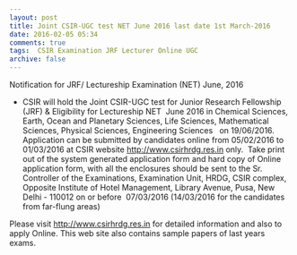 ```yaml
---
layout: post
title: Joint CSIR-UGC test NET June 2016 last date 1st March-2016   
date: 2016-02-05 05:34
comments: true
tags:  CSIR Examination JRF Lecturer Online UGC 
archive: false
---
```

Notification for JRF/ Lectureship Examination (NET) June, 2016

- CSIR will hold the Joint CSIR-UGC test for Junior Research Fellowship (JRF)  & Eligibility for Lectureship NET  June 2016 in Chemical Sciences, Earth, Ocean and Planetary Sciences, Life Sciences, Mathematical Sciences, Physical Sciences, Engineering Sciences   on 19/06/2016.
Application can be submitted by candidates online from 05/02/2016 to 01/03/2016 at CSIR website <http://www.csirhrdg.res.in> only.  Take print out of the system generated application form and hard copy of Online application form, with all the enclosures should be sent to the Sr. Controller of the Examinations, Examination Unit, HRDG, CSIR complex, Opposite Institute of Hotel Management, Library Avenue, Pusa, New Delhi - 110012 on or before  07/03/2016 (14/03/2016 for the candidates from far-flung areas)




Please visit <http://www.csirhrdg.res.in>  for detailed information and also to apply Online. This web site also contains sample papers of last years exams.




